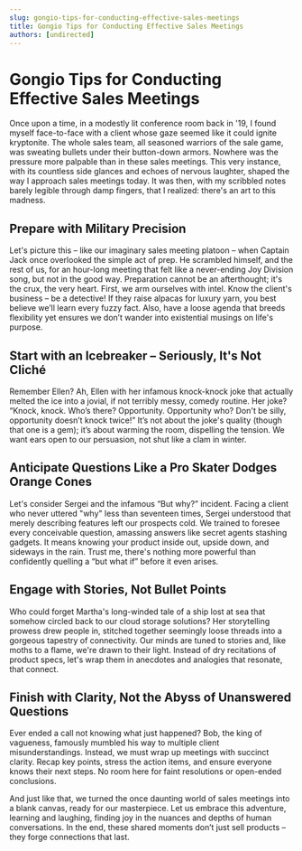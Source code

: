 ```yaml
---
slug: gongio-tips-for-conducting-effective-sales-meetings
title: Gongio Tips for Conducting Effective Sales Meetings
authors: [undirected]
---
```


# Gongio Tips for Conducting Effective Sales Meetings

Once upon a time, in a modestly lit conference room back in '19, I found myself face-to-face with a client whose gaze seemed like it could ignite kryptonite. The whole sales team, all seasoned warriors of the sale game, was sweating bullets under their button-down armors. Nowhere was the pressure more palpable than in these sales meetings. This very instance, with its countless side glances and echoes of nervous laughter, shaped the way I approach sales meetings today. It was then, with my scribbled notes barely legible through damp fingers, that I realized: there's an art to this madness.

## Prepare with Military Precision

Let's picture this – like our imaginary sales meeting platoon – when Captain Jack once overlooked the simple act of prep. He scrambled himself, and the rest of us, for an hour-long meeting that felt like a never-ending Joy Division song, but not in the good way. Preparation cannot be an afterthought; it's the crux, the very heart. First, we arm ourselves with intel. Know the client's business – be a detective! If they raise alpacas for luxury yarn, you best believe we’ll learn every fuzzy fact. Also, have a loose agenda that breeds flexibility yet ensures we don’t wander into existential musings on life's purpose.

## Start with an Icebreaker – Seriously, It's Not Cliché

Remember Ellen? Ah, Ellen with her infamous knock-knock joke that actually melted the ice into a jovial, if not terribly messy, comedy routine. Her joke? “Knock, knock. Who’s there? Opportunity. Opportunity who? Don't be silly, opportunity doesn’t knock twice!” It’s not about the joke's quality (though that one is a gem); it’s about warming the room, dispelling the tension. We want ears open to our persuasion, not shut like a clam in winter.

## Anticipate Questions Like a Pro Skater Dodges Orange Cones

Let's consider Sergei and the infamous “But why?” incident. Facing a client who never uttered "why" less than seventeen times, Sergei understood that merely describing features left our prospects cold. We trained to foresee every conceivable question, amassing answers like secret agents stashing gadgets. It means knowing your product inside out, upside down, and sideways in the rain. Trust me, there's nothing more powerful than confidently quelling a “but what if” before it even arises.

## Engage with Stories, Not Bullet Points

Who could forget Martha's long-winded tale of a ship lost at sea that somehow circled back to our cloud storage solutions? Her storytelling prowess drew people in, stitched together seemingly loose threads into a gorgeous tapestry of connectivity. Our minds are tuned to stories and, like moths to a flame, we're drawn to their light. Instead of dry recitations of product specs, let's wrap them in anecdotes and analogies that resonate, that connect.

## Finish with Clarity, Not the Abyss of Unanswered Questions

Ever ended a call not knowing what just happened? Bob, the king of vagueness, famously mumbled his way to multiple client misunderstandings. Instead, we must wrap up meetings with succinct clarity. Recap key points, stress the action items, and ensure everyone knows their next steps. No room here for faint resolutions or open-ended conclusions.

And just like that, we turned the once daunting world of sales meetings into a blank canvas, ready for our masterpiece. Let us embrace this adventure, learning and laughing, finding joy in the nuances and depths of human conversations. In the end, these shared moments don’t just sell products – they forge connections that last.